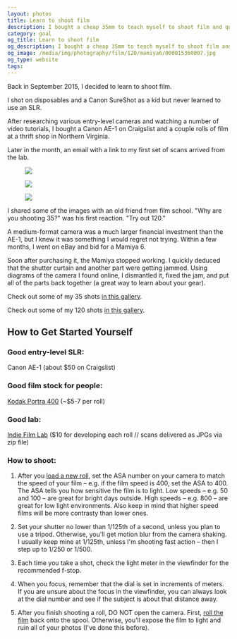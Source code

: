 ```yaml
---
layout: photos
title: Learn to shoot film
description: I bought a cheap 35mm to teach myself to shoot film and quickly moved to medium format.
category: goal
og_title: Learn to shoot film
og_description: I bought a cheap 35mm to teach myself to shoot film and quickly moved to medium format.
og_image: /media/img/photography/film/120/mamiya6/000015360007.jpg
og_type: website
tags:
---
```


Back in September 2015, I decided to learn to shoot film.

I shot on disposables and a Canon SureShot as a kid but never learned to use an SLR.

After researching various entry-level cameras and watching a number of video tutorials, I bought a Canon AE-1 on Craigslist and a couple rolls of film at a thrift shop in Northern Virginia.

Later in the month, an email with a link to my first set of scans arrived from the lab.

<div class="medium-format">
	<figure>
		<img src="{{ site.github.url }}/media/img/photography/film/35/canonae1/000015350003.jpg">
	</figure>
	<figure>
		<img src="{{ site.github.url }}/media/img/photography/film/35/canonae1/000015350004.jpg">
	</figure>
	<figure>
		<img src="{{ site.github.url }}/media/img/photography/film/35/canonae1/000015350038.jpg">
	</figure>
</div>

I shared some of the images with an old friend from film school. "Why are you shooting 35?" was his first reaction. "Try out 120." 

A medium-format camera was a much larger financial investment than the AE-1, but I knew it was something I would regret not trying. Within a few months, I went on eBay and bid for a Mamiya 6.

Soon after purchasing it, the Mamiya stopped working. I quickly deduced that the shutter curtain and another part were getting jammed. Using diagrams of the camera I found online, I dismantled it, fixed the jam, and put all of the parts back together (a great way to learn about your gear).

Check out some of my 35 shots <a href="{% post_url photo-video/2017-07-24-35 %}">in this gallery</a>.

Check out some of my 120 shots <a href="{% post_url photo-video/2017-07-24-120 %}">in this gallery</a>.

## How to Get Started Yourself

### Good entry-level SLR: 
Canon AE-1 (about $50 on Craigslist)

### Good film stock for people:
<a href="https://www.adorama.com/kkp40036pp.html?gclid=CMeO6o2N4NECFQKHswodaaMGrw">Kodak Portra 400</a> (~$5-7 per roll)

### Good lab:
<a href="http://indiefilmlab.com/">Indie Film Lab</a> ($10 for developing each roll // scans delivered as JPGs via zip file)

### How to shoot:

1. After you <a href="https://www.youtube.com/watch?v=Q4NIiXb6dQ4">load a new roll</a>, set the ASA number on your camera to match the speed of your film – e.g. if the film speed is 400, set the ASA to 400. The ASA tells you how sensitive the film is to light. Low speeds – e.g. 50 and 100 – are great for bright days outside. High speeds – e.g. 800 – are great for low light environments. Also keep in mind that higher speed films will be more contrasty than lower ones.

2. Set your shutter no lower than 1/125th of a second, unless you plan to use a tripod. Otherwise, you'll get motion blur from the camera shaking. I usually keep mine at 1/125th, unless I'm shooting fast action – then I step up to 1/250 or 1/500.

3. Each time you take a shot, check the light meter in the viewfinder for the recommended f-stop.

4. When you focus, remember that the dial is set in increments of meters. If you are unsure about the focus in the viewfinder, you can always look at the dial number and see if the subject is about that distance away.

5. After you finish shooting a roll, DO NOT open the camera. First, <a href="https://www.youtube.com/watch?v=TbGFJOrE3Q8">roll the film</a> back onto the spool. Otherwise, you'll expose the film to light and ruin all of your photos (I've done this before).
